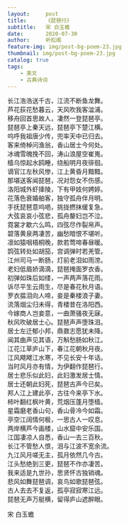```yaml
---
layout:     post
title:      《琵琶行》
subtitle:   宋 白玉蟾
date:       2020-07-30
author:     听松阁
feature-img: img/post-bg-poem-23.jpg
thumbnail: img/post-bg-poem-23.jpg
catalog: true
tags:
    - 美文
    - 古典诗词
---
```


长江浩浩送千古，江流不断鱼龙舞。<br>
芦花荻花愁暮云，天风吹我客湓浦。<br>
移舟回首思故人，凄然一登琵琶亭。<br>
琵琶亭上秦天远，琵琶亭下楚江横。<br>
呜呼我祖唐少传，兜率天中已归去。<br>
客来倚棹问渔翁，香山居士今何处。<br>
冰魂雪魄挽不回，涛山浪屋空崔嵬。<br>
樯乌惊起水鸥睡，绕船明月夜徘徊。<br>
谪官江左秋风惨，江上黄昏月黯黯。<br>
那堪送客闻琵琶，况对怨女不伤感。<br>
洛阳城外虾撁陵，下有甲妓何娉婷。<br>
花落色衰婚舶客，独守孤舟伴月明。<br>
手抚琵琶意呜唈，挑拢撚抹缓复急。<br>
大弦哀哀小弦悲，孤舟嫠妇岂不泣。<br>
霓裳才歇六么鸣，四弦尽作裂帛声。<br>
碧落黄泉两凄苦，幽愁暗恨不堪听。<br>
凛如猿咽梧桐晚，款若莺啼春昼暖。<br>
鹍弦转处如胡笳，宫调弹时若羌管。<br>
江州司马一断肠，灯前老泪如雨滂。<br>
老妇低眉娇滴滴，琵琶掩面罗衣香。<br>
初弹如珠后如缕，一声两声落花雨。<br>
诉尽平生云雨生，尽是春花秋月语。<br>
罗衣揾泪向人啼，妾是秦楼浪子妻。<br>
流落烟尘归未得，青楼昔在洛阳西。<br>
今嫁商人岂妾意，一曲萧骚夜无寐。<br>
秋风吹破居士心。琵琶声声堕珠泪。<br>
居士左迁郁小邦，鼎鼐志愿犹未降。<br>
闻其曲声见其语，万斛愁肠如秋江。<br>
江花江草庐山下，春江花朝秋月夜。<br>
江风飕飕江水寒，不见长安十年话。<br>
当时风月亦有情，为伊翻作琵琶行。<br>
居士悲乐似此妇，此妇激发居士情。<br>
居士还朝此妇死，琵琶古声今已矣。<br>
邦人江上建此亭，古往今来亭下水。<br>
柿叶翻红枫叶黄，荒烟压蓬月堕樯。<br>
星霜磨老香山句，香山骨冷今如霜。<br>
亭空江阔情何极，一思古人一叹息。<br>
两岸横芦今画楼，山水窟中安乐国。<br>
江国凄凉人自悉，香山一去三百秋。<br>
长江不管愁人恨，泪与江波不宽余流。<br>
九江风月嗟无主，孤月依然几今古。<br>
江头愁绝到三更，琵琶不作亦凄苦。<br>
我来适是九世孙，思贤怀古独销魂。<br>
悲风如舞琵琶调，哀鸟如歌琵琶弦。<br>
古人去去不复返，孤亭寂寂寒江远。<br>
琵琶无声万艇横，留得庐山遮醉眼。<br>


宋 白玉蟾